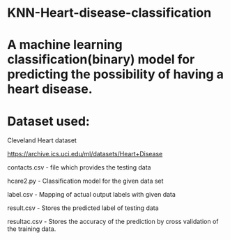 # KNN-Heart-disease-classification

# A machine learning classification(binary) model for predicting the possibility of having a heart disease.

# Dataset used:

Cleveland Heart dataset

https://archive.ics.uci.edu/ml/datasets/Heart+Disease

contacts.csv - file which provides the testing data

hcare2.py - Classification model for the given data set

label.csv - Mapping of actual output labels with given data

result.csv - Stores the predicted label of testing data

resultac.csv - Stores the accuracy of the prediction by cross validation of the training data.
